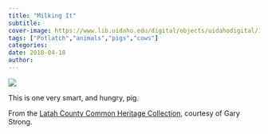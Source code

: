 ```yaml
---
title: "Milking It"
subtitle: 
cover-image: https://www.lib.uidaho.edu/digital/objects/uidahodigital/173075734222.jpg
tags: ["Potlatch","animals","pigs","cows"]
categories: 
date: 2018-04-18
author: 
---
```


<p><img class="img-fluid" class="img-fluid" class="img-fluid"  src="https://www.lib.uidaho.edu/digital/objects/uidahodigital/173075734222.jpg" /></p>
<div class="mt-3">
 <p>This is one very smart, and hungry, pig. </p>
 <p>From the <a href="https://www.lib.uidaho.edu/digital/lcheritage/index.html" target="_blank">Latah County Common Heritage Collection</a>, courtesy of Gary Strong. </p> 
</div>
